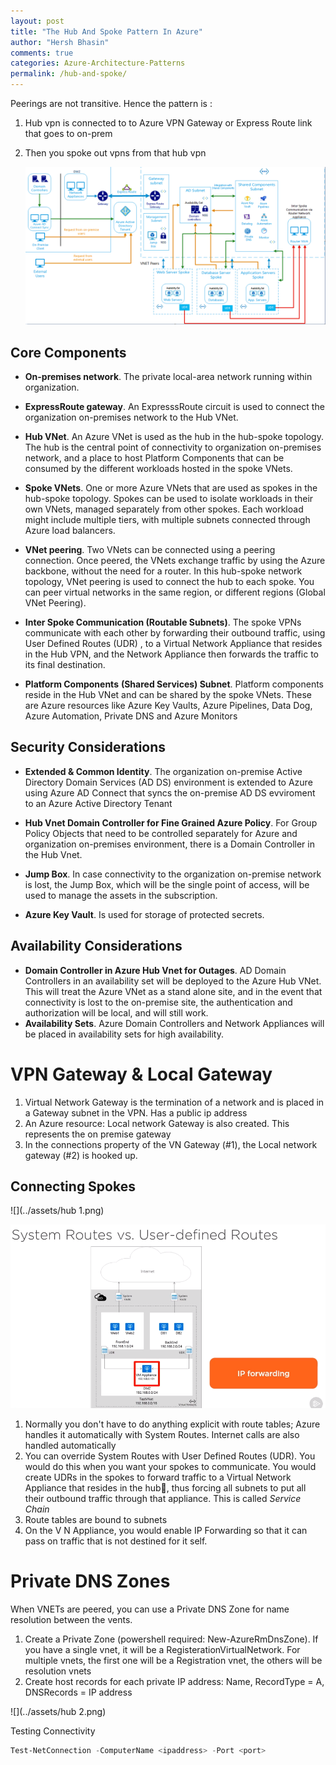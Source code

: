 ```yaml
---
layout: post
title: "The Hub And Spoke Pattern In Azure"
author: "Hersh Bhasin"
comments: true
categories: Azure-Architecture-Patterns
permalink: /hub-and-spoke/
---
```




Peerings are not transitive. Hence the pattern is :

1. Hub vpn is connected to to Azure VPN Gateway or Express Route link that goes to  on-prem
2. Then you spoke out vpns from that hub vpn

   ![hub-spoke](../assets/hub-spoke.png)



## Core Components

* **On-premises network**. The  private local-area network running within organization.

* **ExpressRoute gateway**. An  ExpresssRoute circuit is used to connect the organization on-premises network to the Hub VNet.

* **Hub VNet**.  An Azure VNet is used as the hub in the hub-spoke topology. The hub is the central point of connectivity to organization on-premises network, and a place to host Platform Components that can be consumed by the different workloads hosted in the spoke VNets. 

* **Spoke VNets**. One or more Azure VNets that are used as spokes in the hub-spoke topology. Spokes can be used to isolate workloads in their own VNets, managed separately from other spokes. Each workload might include multiple tiers, with multiple subnets connected through Azure load balancers. 

* **VNet peering**. Two VNets can be connected using a peering connection. Once peered, the VNets exchange traffic by using the Azure backbone, without the need for a router. In this hub-spoke network topology,  VNet peering is used to connect the hub to each spoke. You can peer virtual networks in the same region, or different regions (Global VNet Peering).

* **Inter Spoke Communication (Routable Subnets)**. The spoke VPNs communicate with each other by forwarding their outbound traffic, using User Defined Routes (UDR) , to a Virtual Network Appliance that resides in the Hub VPN, and the Network Appliance then forwards the traffic to its final destination.

* **Platform Components** **(Shared Services) Subnet**. Platform components reside in the Hub VNet and can be  shared by the spoke VNets. These are  Azure resources like Azure Key Vaults, Azure Pipelines, Data Dog, Azure Automation, Private DNS and Azure Monitors

  

## Security Considerations

* **Extended & Common Identity**. The organization on-premise Active Directory Domain Services (AD DS) environment is extended to Azure using  Azure AD Connect that syncs the on-premise AD DS evviroment to an Azure Active Directory Tenant

* **Hub Vnet Domain Controller for Fine Grained Azure Policy**. For Group Policy Objects that need to be  controlled separately for Azure and organization on-premises environment, there is a Domain Controller in the Hub Vnet.

* **Jump Box**. In case connectivity to the organization on-premise network is lost, the Jump Box, which will be the single point of access, will be used to manage the assets in the subscription.

* **Azure Key Vault**. Is used for storage of protected secrets.

  

## Availability Considerations

* **Domain Controller in Azure Hub Vnet for Outages**. AD Domain Controllers in an  availability set will be deployed to the Azure Hub VNet. This  will treat the Azure VNet as a stand alone site, and in the event that connectivity is lost to the on-premise site, the authentication and authorization will be  local, and will still work.
* **Availability Sets**. Azure Domain Controllers and Network Appliances will be placed in availability sets for high availability.

# VPN Gateway & Local Gateway

1. Virtual Network Gateway is the termination of a network and is placed in a Gateway subnet in the VPN. Has a public ip address
2. An Azure resource: Local network Gateway is also created. This represents the  on premise gateway 
3. In the connections property of the VN Gateway (#1), the Local network gateway (#2) is hooked up.



## Connecting Spokes

![](../assets/hub 1.png)

![](../assets/hub.png)



1. Normally you don't have to do anything explicit with route tables; Azure handles it automatically with System Routes. Internet calls are also handled automatically
2. You can override System Routes with User Defined Routes (UDR). You would do this when you want your spokes to communicate. You would create UDRs in the spokes to forward traffic to a Virtual Network Appliance that resides in the hub, thus forcing all subnets to put all their outbound traffic through that appliance. This is called *Service Chain*
3. Route tables are bound to subnets
4. On the V N Appliance, you would enable IP Forwarding so that it can pass on traffic that is not destined for it self.

# Private DNS Zones

When VNETs are peered, you can use a Private DNS Zone for name resolution between the vents.

1. Create a Private Zone (powershell required: New-AzureRmDnsZone). If you have a single vnet, it will be a RegisterationVirtualNetwork. For multiple vnets, the first one will be a Registration vnet, the others will be resolution vnets
2. Create host records for each private IP address: Name, RecordType = A, DNSRecords = IP address

![](../assets/hub 2.png)

Testing Connectivity

```powershell
Test-NetConnection -ComputerName <ipaddress> -Port <port>
```

